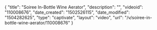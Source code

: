 {
    "title": "Soiree  In-Bottle Wine Aerator",
    "description": "",
    "videoid": "110008676",
    "date_created": "1502526115",
    "date_modified": "1504282625",
    "type": "captivate",
    "layout": "video",
    "url": "\/v\/soiree-in-bottle-wine-aerator\/110008676"
}